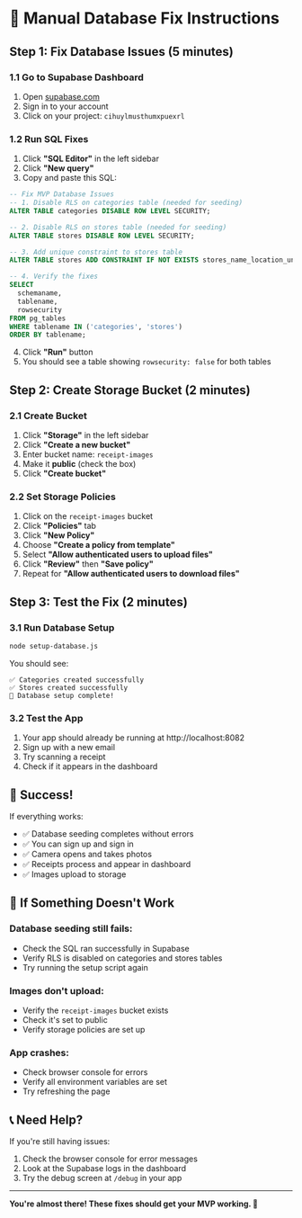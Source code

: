 # 🔧 Manual Database Fix Instructions

## Step 1: Fix Database Issues (5 minutes)

### 1.1 Go to Supabase Dashboard

1. Open [supabase.com](https://supabase.com)
2. Sign in to your account
3. Click on your project: `cihuylmusthumxpuexrl`

### 1.2 Run SQL Fixes

1. Click **"SQL Editor"** in the left sidebar
2. Click **"New query"**
3. Copy and paste this SQL:

```sql
-- Fix MVP Database Issues
-- 1. Disable RLS on categories table (needed for seeding)
ALTER TABLE categories DISABLE ROW LEVEL SECURITY;

-- 2. Disable RLS on stores table (needed for seeding)
ALTER TABLE stores DISABLE ROW LEVEL SECURITY;

-- 3. Add unique constraint to stores table
ALTER TABLE stores ADD CONSTRAINT IF NOT EXISTS stores_name_location_unique UNIQUE (name, location);

-- 4. Verify the fixes
SELECT
  schemaname,
  tablename,
  rowsecurity
FROM pg_tables
WHERE tablename IN ('categories', 'stores')
ORDER BY tablename;
```

4. Click **"Run"** button
5. You should see a table showing `rowsecurity: false` for both tables

## Step 2: Create Storage Bucket (2 minutes)

### 2.1 Create Bucket

1. Click **"Storage"** in the left sidebar
2. Click **"Create a new bucket"**
3. Enter bucket name: `receipt-images`
4. Make it **public** (check the box)
5. Click **"Create bucket"**

### 2.2 Set Storage Policies

1. Click on the `receipt-images` bucket
2. Click **"Policies"** tab
3. Click **"New Policy"**
4. Choose **"Create a policy from template"**
5. Select **"Allow authenticated users to upload files"**
6. Click **"Review"** then **"Save policy"**
7. Repeat for **"Allow authenticated users to download files"**

## Step 3: Test the Fix (2 minutes)

### 3.1 Run Database Setup

```bash
node setup-database.js
```

You should see:

```
✅ Categories created successfully
✅ Stores created successfully
🎉 Database setup complete!
```

### 3.2 Test the App

1. Your app should already be running at http://localhost:8082
2. Sign up with a new email
3. Try scanning a receipt
4. Check if it appears in the dashboard

## 🎉 Success!

If everything works:

- ✅ Database seeding completes without errors
- ✅ You can sign up and sign in
- ✅ Camera opens and takes photos
- ✅ Receipts process and appear in dashboard
- ✅ Images upload to storage

## 🚨 If Something Doesn't Work

### Database seeding still fails:

- Check the SQL ran successfully in Supabase
- Verify RLS is disabled on categories and stores tables
- Try running the setup script again

### Images don't upload:

- Verify the `receipt-images` bucket exists
- Check it's set to public
- Verify storage policies are set up

### App crashes:

- Check browser console for errors
- Verify all environment variables are set
- Try refreshing the page

## 📞 Need Help?

If you're still having issues:

1. Check the browser console for error messages
2. Look at the Supabase logs in the dashboard
3. Try the debug screen at `/debug` in your app

---

**You're almost there! These fixes should get your MVP working. 🚀**
